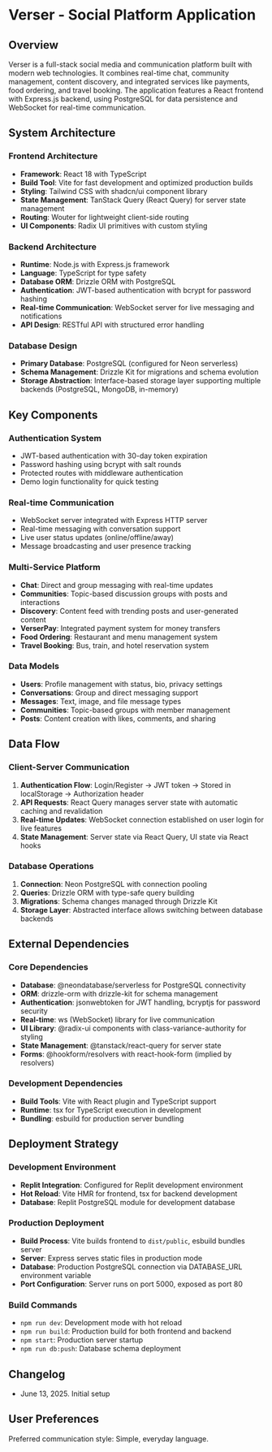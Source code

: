 # Verser - Social Platform Application

## Overview

Verser is a full-stack social media and communication platform built with modern web technologies. It combines real-time chat, community management, content discovery, and integrated services like payments, food ordering, and travel booking. The application features a React frontend with Express.js backend, using PostgreSQL for data persistence and WebSocket for real-time communication.

## System Architecture

### Frontend Architecture
- **Framework**: React 18 with TypeScript
- **Build Tool**: Vite for fast development and optimized production builds
- **Styling**: Tailwind CSS with shadcn/ui component library
- **State Management**: TanStack Query (React Query) for server state management
- **Routing**: Wouter for lightweight client-side routing
- **UI Components**: Radix UI primitives with custom styling

### Backend Architecture
- **Runtime**: Node.js with Express.js framework
- **Language**: TypeScript for type safety
- **Database ORM**: Drizzle ORM with PostgreSQL
- **Authentication**: JWT-based authentication with bcrypt for password hashing
- **Real-time Communication**: WebSocket server for live messaging and notifications
- **API Design**: RESTful API with structured error handling

### Database Design
- **Primary Database**: PostgreSQL (configured for Neon serverless)
- **Schema Management**: Drizzle Kit for migrations and schema evolution
- **Storage Abstraction**: Interface-based storage layer supporting multiple backends (PostgreSQL, MongoDB, in-memory)

## Key Components

### Authentication System
- JWT-based authentication with 30-day token expiration
- Password hashing using bcrypt with salt rounds
- Protected routes with middleware authentication
- Demo login functionality for quick testing

### Real-time Communication
- WebSocket server integrated with Express HTTP server
- Real-time messaging with conversation support
- Live user status updates (online/offline/away)
- Message broadcasting and user presence tracking

### Multi-Service Platform
- **Chat**: Direct and group messaging with real-time updates
- **Communities**: Topic-based discussion groups with posts and interactions
- **Discovery**: Content feed with trending posts and user-generated content
- **VerserPay**: Integrated payment system for money transfers
- **Food Ordering**: Restaurant and menu management system
- **Travel Booking**: Bus, train, and hotel reservation system

### Data Models
- **Users**: Profile management with status, bio, privacy settings
- **Conversations**: Group and direct messaging support
- **Messages**: Text, image, and file message types
- **Communities**: Topic-based groups with member management
- **Posts**: Content creation with likes, comments, and sharing

## Data Flow

### Client-Server Communication
1. **Authentication Flow**: Login/Register → JWT token → Stored in localStorage → Authorization header
2. **API Requests**: React Query manages server state with automatic caching and revalidation
3. **Real-time Updates**: WebSocket connection established on user login for live features
4. **State Management**: Server state via React Query, UI state via React hooks

### Database Operations
1. **Connection**: Neon PostgreSQL with connection pooling
2. **Queries**: Drizzle ORM with type-safe query building
3. **Migrations**: Schema changes managed through Drizzle Kit
4. **Storage Layer**: Abstracted interface allows switching between database backends

## External Dependencies

### Core Dependencies
- **Database**: @neondatabase/serverless for PostgreSQL connectivity
- **ORM**: drizzle-orm with drizzle-kit for schema management
- **Authentication**: jsonwebtoken for JWT handling, bcryptjs for password security
- **Real-time**: ws (WebSocket) library for live communication
- **UI Library**: @radix-ui components with class-variance-authority for styling
- **State Management**: @tanstack/react-query for server state
- **Forms**: @hookform/resolvers with react-hook-form (implied by resolvers)

### Development Dependencies
- **Build Tools**: Vite with React plugin and TypeScript support
- **Runtime**: tsx for TypeScript execution in development
- **Bundling**: esbuild for production server bundling

## Deployment Strategy

### Development Environment
- **Replit Integration**: Configured for Replit development environment
- **Hot Reload**: Vite HMR for frontend, tsx for backend development
- **Database**: Replit PostgreSQL module for development database

### Production Deployment
- **Build Process**: Vite builds frontend to `dist/public`, esbuild bundles server
- **Server**: Express serves static files in production mode
- **Database**: Production PostgreSQL connection via DATABASE_URL environment variable
- **Port Configuration**: Server runs on port 5000, exposed as port 80

### Build Commands
- `npm run dev`: Development mode with hot reload
- `npm run build`: Production build for both frontend and backend
- `npm start`: Production server startup
- `npm run db:push`: Database schema deployment

## Changelog
- June 13, 2025. Initial setup

## User Preferences

Preferred communication style: Simple, everyday language.